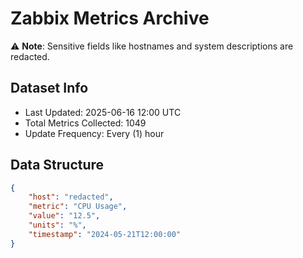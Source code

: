 # Zabbix Metrics Archive

⚠️ **Note**: Sensitive fields like hostnames and system descriptions are redacted.

## Dataset Info
- Last Updated: 2025-06-16 12:00 UTC
- Total Metrics Collected: 1049
- Update Frequency: Every (1) hour

## Data Structure
```json
{
    "host": "redacted",
    "metric": "CPU Usage",
    "value": "12.5",
    "units": "%",
    "timestamp": "2024-05-21T12:00:00"
}
```
